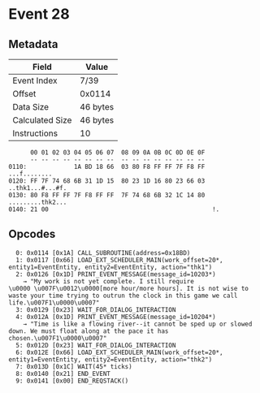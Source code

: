 # Event 28

## Metadata

| Field           | Value    |
|-----------------|----------|
| Event Index     | 7/39     |
| Offset          | 0x0114   |
| Data Size       | 46 bytes |
| Calculated Size | 46 bytes |
| Instructions    | 10       |

```
      00 01 02 03 04 05 06 07  08 09 0A 0B 0C 0D 0E 0F
      -- -- -- -- -- -- -- --  -- -- -- -- -- -- -- --
0110:             1A BD 18 66  03 80 F8 FF FF 7F F8 FF      ...f........
0120: FF 7F 74 68 6B 31 1D 15  80 23 1D 16 80 23 66 03  ..thk1...#...#f.
0130: 80 F8 FF FF 7F F8 FF FF  7F 74 68 6B 32 1C 14 80  .........thk2...
0140: 21 00                                             !.              
```

## Opcodes

```
  0: 0x0114 [0x1A] CALL_SUBROUTINE(address=0x18BD)
  1: 0x0117 [0x66] LOAD_EXT_SCHEDULER_MAIN(work_offset=20*, entity1=EventEntity, entity2=EventEntity, action="thk1")
  2: 0x0126 [0x1D] PRINT_EVENT_MESSAGE(message_id=10203*)
    → "My work is not yet complete. I still require 
\u0000 \u007F\u0012\u0000[more hour/more hours]. It is not wise to waste your time trying to outrun the clock in this game we call life.\u007F1\u0000\u0007"
  3: 0x0129 [0x23] WAIT_FOR_DIALOG_INTERACTION
  4: 0x012A [0x1D] PRINT_EVENT_MESSAGE(message_id=10204*)
    → "Time is like a flowing river--it cannot be sped up or slowed down. We must float along at the pace it has chosen.\u007F1\u0000\u0007"
  5: 0x012D [0x23] WAIT_FOR_DIALOG_INTERACTION
  6: 0x012E [0x66] LOAD_EXT_SCHEDULER_MAIN(work_offset=20*, entity1=EventEntity, entity2=EventEntity, action="thk2")
  7: 0x013D [0x1C] WAIT(45* ticks)
  8: 0x0140 [0x21] END_EVENT
  9: 0x0141 [0x00] END_REQSTACK()
```
